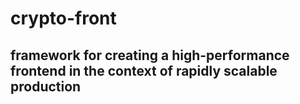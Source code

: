 # crypto-front

## framework for creating a high-performance frontend in the context of rapidly scalable production